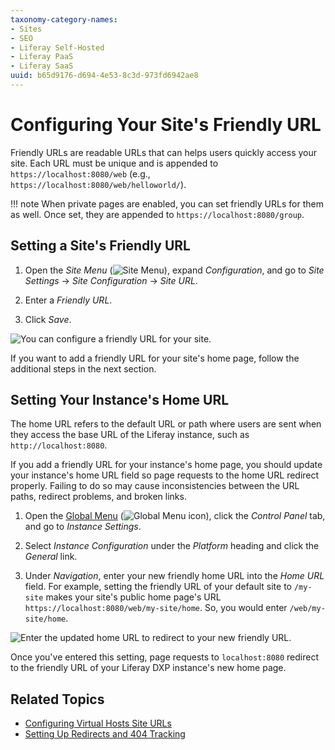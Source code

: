 ```yaml
---
taxonomy-category-names:
- Sites
- SEO
- Liferay Self-Hosted
- Liferay PaaS
- Liferay SaaS
uuid: b65d9176-d694-4e53-8c3d-973fd6942ae8
---
```


# Configuring Your Site's Friendly URL

Friendly URLs are readable URLs that can helps users quickly access your site. Each URL must be unique and is appended to `https://localhost:8080/web` (e.g., `https://localhost:8080/web/helloworld/`).

!!! note
    When private pages are enabled, you can set friendly URLs for them as well. Once set, they are appended to `https://localhost:8080/group`.

## Setting a Site's Friendly URL

1. Open the *Site Menu* (![Site Menu](../../../images/icon-product-menu.png)), expand *Configuration*, and go to *Site Settings* &rarr; *Site Configuration* &rarr; *Site URL*.

1. Enter a *Friendly URL*.

1. Click *Save*.

![You can configure a friendly URL for your site.](./configuring-your-sites-friendly-url/images/01.png)

If you want to add a friendly URL for your site's home page, follow the additional steps in the next section.

## Setting Your Instance's Home URL

The home URL refers to the default URL or path where users are sent when they access the base URL of the Liferay instance, such as `http://localhost:8080`.

If you add a friendly URL for your instance's home page, you should update your instance's home URL field so page requests to the home URL redirect properly. Failing to do so may cause inconsistencies between the URL paths, redirect problems, and broken links. 

1. Open the [Global Menu](../../../getting-started/navigating-dxp.md) (![Global Menu icon](../../../images/icon-applications-menu.png)), click the *Control Panel* tab, and go to *Instance Settings*.

1. Select *Instance Configuration* under the *Platform* heading and click the *General* link.

1. Under *Navigation*, enter your new friendly home URL into the *Home URL* field. For example, setting the friendly URL of your default site to `/my-site` makes your site's public home page's URL `https://localhost:8080/web/my-site/home`. So, you would enter `/web/my-site/home`.

![Enter the updated home URL to redirect to your new friendly URL.](./configuring-your-sites-friendly-url/images/02.png)

Once you've entered this setting, page requests to `localhost:8080` redirect to the friendly URL of your Liferay DXP instance's new home page.

## Related Topics

- [Configuring Virtual Hosts Site URLs](./configuring-virtual-hosts-site-urls.md)
- [Setting Up Redirects and 404 Tracking](./setting-up-redirects-and-404-tracking.md)
